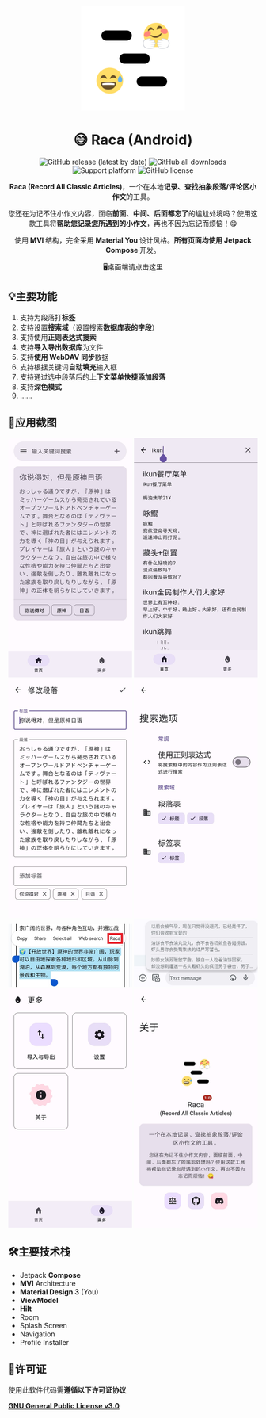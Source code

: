 <div align="center">
    <div>
        <img src="image/Raca.svg" style="height: 210px"/>
    </div>
    <h1>😅 Raca (Android)</h1>
    <p>
        <a href="https://github.com/SkyD666/Raca-Android/releases/latest" style="text-decoration:none">
            <img src="https://img.shields.io/github/v/release/SkyD666/Raca-Android?display_name=release" alt="GitHub release (latest by date)"/>
        </a>
        <a href="https://github.com/SkyD666/Raca-Android/releases/latest" style="text-decoration:none" >
            <img src="https://img.shields.io/github/downloads/SkyD666/Raca-Android/total" alt="GitHub all downloads"/>
        </a>
        <a href="https://img.shields.io/badge/platform-Android 7.0+-brightgreen" style="text-decoration:none" >
            <img src="https://img.shields.io/badge/platform-Android 7.0+-brightgreen" alt="Support platform"/>
        </a>
        <a href="https://github.com/SkyD666/Raca-Android/blob/master/LICENSE" style="text-decoration:none" >
            <img src="https://img.shields.io/github/license/SkyD666/Raca-Android" alt="GitHub license"/>
        </a>
	</p>
    <p>
        <b>Raca (Record All Classic Articles)</b>，一个在本地<b>记录、查找抽象段落/评论区小作文</b>的工具。
    </p>
    <p>
        您还在为记不住小作文内容，面临<b>前面、中间、后面都忘了</b>的尴尬处境吗？使用这款工具将<b>帮助您记录您所遇到的小作文</b>，再也不因为忘记而烦恼！😋
    </p>
    <p>
        使用<b> MVI </b>结构，完全采用<b> Material You </b>设计风格。<b>所有页面均使用 Jetpack Compose </b>开发。
    </p>
    <p>
        <a href="https://github.com/SkyD666/Raca" style="text-decoration:none" >
            🖥️桌面端请点击这里
        </a>
    </p>
</div>


## 💡主要功能

1. 支持为段落打**标签**
2. 支持设置**搜索域**（设置搜索**数据库表的字段**）
3. 支持使用**正则表达式搜索**
4. 支持**导入导出数据库**为文件
5. 支持**使用 WebDAV 同步**数据
6. 支持根据关键词**自动填充**输入框
7. 支持通过选中段落后的**上下文菜单快捷添加段落**
8. 支持**深色模式**
9. ......

## 🤩应用截图

<img src="image/ic_main_screen.jpg" alt="ic_main_screen" style="zoom:50%;" /> <img src="image/ic_main_screen_search.jpg" alt="ic_main_screen_search" style="zoom:50%;" />
<img src="image/ic_add_screen_edit.jpg" alt="ic_add_screen_edit" style="zoom:50%;" /> <img src="image/ic_search_config_screen.jpg" alt="ic_search_config_screen" style="zoom:50%;" />
<img src="image/ic_process_text_menu.jpg" alt="ic_process_text_menu" style="zoom:50%;" /> <img src="image/ic_auto_fill_menu.jpg" alt="ic_auto_fill_menu" style="zoom:50%;" />
<img src="image/ic_more_screen.jpg" alt="ic_more_screen" style="zoom:50%;" /> <img src="image/ic_about_screen.jpg" alt="ic_about_screen" style="zoom:50%;" />

## 🛠主要技术栈

- Jetpack **Compose**
- **MVI** Architecture
- **Material Design 3** (You)
- **ViewModel**
- **Hilt**
- Room
- Splash Screen
- Navigation
- Profile Installer

## 📃许可证

使用此软件代码需**遵循以下许可证协议**

[**GNU General Public License v3.0**](LICENSE)
